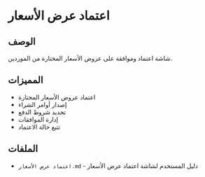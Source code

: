 # اعتماد عرض الأسعار

## الوصف
شاشة اعتماد وموافقة على عروض الأسعار المختارة من الموردين.

## المميزات
- اعتماد عروض الأسعار المختارة
- إصدار أوامر الشراء
- تحديد شروط الدفع
- إدارة الموافقات
- تتبع حالة الاعتماد

## الملفات
- `اعتماد عرض الأسعار.md` - دليل المستخدم لشاشة اعتماد عرض الأسعار
